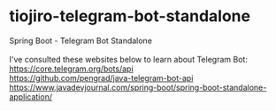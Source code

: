 # tiojiro-telegram-bot-standalone
Spring Boot - Telegram Bot Standalone
<br>
<br>I've consulted these websites below to learn about Telegram Bot:
<br>https://core.telegram.org/bots/api
<br>https://github.com/pengrad/java-telegram-bot-api
<br>https://www.javadevjournal.com/spring-boot/spring-boot-standalone-application/
